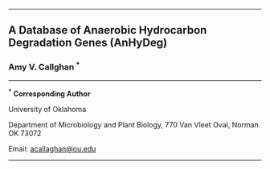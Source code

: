 - - - 
## A Database of Anaerobic Hydrocarbon Degradation Genes (AnHyDeg)

### Amy V. Callghan <sup>*</sup>
- - - 
**<sup>*</sup> Corresponding Author**

University of Oklahoma

Department of Microbiology and Plant Biology, 770 Van Vleet Oval, Norman OK 73072

Email: acallaghan@ou.edu
- - - 
